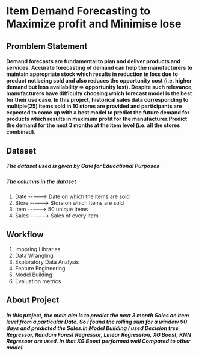 # Item Demand Forecasting to Maximize profit and Minimise lose
## Promblem Statement
#### Demand forecasts are fundamental to plan and deliver products and services. Accurate forecasting of demand can help the manufacturers to maintain appropriate stock which results in reduction in loss due to product not being sold and also reduces the opportunity cost (i.e. higher demand but less availability => opportunity lost). Despite such relevance, manufacturers have difficulty choosing which forecast model is the best for their use case. In this project, historical sales data corresponding to multiple(25) items sold in 10 stores are provided and participants are expected to come up with a best model to predict the future demand for products which results in maximum profit for the manufacturer.Predict the demand for the next 3 months at the item level (i.e. all the stores combined).


## Dataset
##### The dataset used is given by Guvi for Educational Purposes
##### The columns in the dataset
1. Date  -----> Date on which the items are sold
2. Store -----> Store on which Items are sold
3. Item  -----> 50 unique Items
4. Sales -----> Sales of every Item

## Workflow
1. Imporing Libraries
2. Data Wrangling
3. Exploratory Data Analysis
4. Feature Engineering
5. Model Building
6. Evaluation metrics

## About Project
##### In this project, the main aim is to predict the next 3 month Sales on item level from a particular Date. So I found the rolling sum for a window 90 days and predicted the Sales.In Model Building I used Decision tree Regressor, Random Forest Regressor, Linear Regression, XG Boost, KNN Regresoor are used. In that XG Boost performed well Compared to other model.





